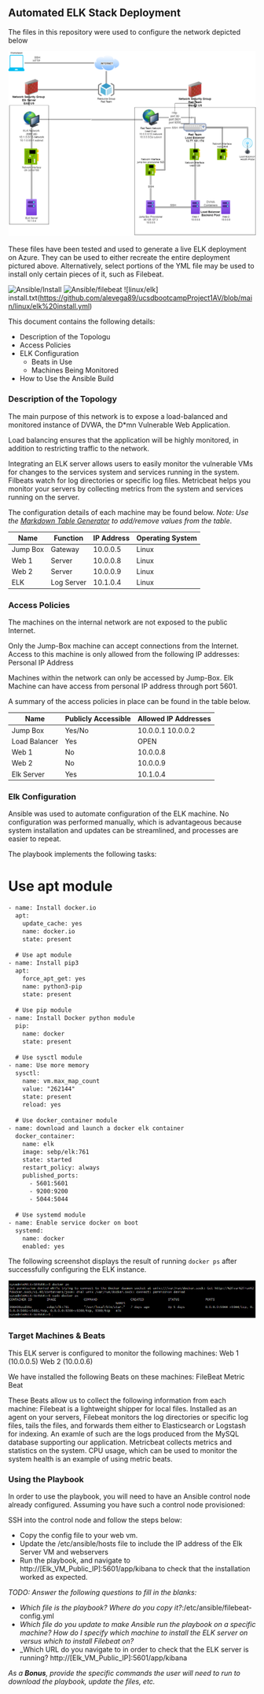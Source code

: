 ## Automated ELK Stack Deployment

The files in this repository were used to configure the network depicted below 

![This is my Diagram](https://github.com/alevega89/ucsdbootcampProject1AV/blob/main/Diagrams/Network_Map.png)


These files have been tested and used to generate a live ELK deployment on Azure. They can be used to either recreate the entire deployment pictured above. Alternatively, select portions of the YML file may be used to install only certain pieces of it, such as Filebeat.

  ![Ansible/Install](https://github.com/alevega89/ucsdbootcampProject1AV/blob/main/Ansible/Install%20metric%20beat.yml)
  ![Ansible/filebeat](https://github.com/alevega89/ucsdbootcampProject1AV/blob/main/Ansible/filebeat%20install.yml)
  ![linux/elk] install.txt(https://github.com/alevega89/ucsdbootcampProject1AV/blob/main/linux/elk%20install.yml)
  
This document contains the following details:
- Description of the Topologu
- Access Policies
- ELK Configuration
  - Beats in Use
  - Machines Being Monitored
- How to Use the Ansible Build


### Description of the Topology

The main purpose of this network is to expose a load-balanced and monitored instance of DVWA, the D*mn Vulnerable Web Application.

Load balancing ensures that the application will be highly monitored, in addition to restricting traffic to the network.


Integrating an ELK server allows users to easily monitor the vulnerable VMs for changes to the services system and services running in the system.
	Filbeats watch for log directories or specific log files.
	Metricbeat helps you monitor your servers by collecting metrics from the system and services running on the server.

The configuration details of each machine may be found below.
_Note: Use the [Markdown Table Generator](http://www.tablesgenerator.com/markdown_tables) to add/remove values from the table_.

| Name     | Function  | IP Address | Operating System |
|----------|-----------|------------|------------------|
| Jump Box | Gateway   | 10.0.0.5   | Linux            |
| Web 1    | Server    | 10.0.0.8   | Linux            |
| Web 2    | Server    | 10.0.0.9   | Linux            |
| ELK      | Log Server| 10.1.0.4   | Linux            |

### Access Policies

The machines on the internal network are not exposed to the public Internet. 

Only the Jump-Box machine can accept connections from the Internet. Access to this machine is only allowed from the following IP addresses:
Personal IP Address

Machines within the network can only be accessed by Jump-Box.
Elk Machine can have access from personal IP address through port 5601.

A summary of the access policies in place can be found in the table below.

| Name          | Publicly Accessible | Allowed IP Addresses |
|---------------|---------------------|----------------------|
| Jump Box      | Yes/No              | 10.0.0.1 10.0.0.2    |
| Load Balancer | Yes                 | OPEN                 |
| Web 1         | No                  | 10.0.0.8             |
| Web 2         | No                  | 10.0.0.9             |
| Elk Server    | Yes                 | 10.1.0.4             |

### Elk Configuration

Ansible was used to automate configuration of the ELK machine. No configuration was performed manually, which is advantageous because system installation and updates can be streamlined, and processes are easier to repeat.

The playbook implements the following tasks:
  
# Use apt module
    - name: Install docker.io
      apt:
        update_cache: yes
        name: docker.io
        state: present

      # Use apt module
    - name: Install pip3
      apt:
        force_apt_get: yes
        name: python3-pip
        state: present

      # Use pip module
    - name: Install Docker python module
      pip:
        name: docker
        state: present

      # Use sysctl module
    - name: Use more memory
      sysctl:
        name: vm.max_map_count
        value: "262144"
        state: present
        reload: yes

      # Use docker_container module
    - name: download and launch a docker elk container
      docker_container:
        name: elk
        image: sebp/elk:761
        state: started
        restart_policy: always
        published_ports:
          - 5601:5601
          - 9200:9200
          - 5044:5044

      # Use systemd module
    - name: Enable service docker on boot
      systemd:
        name: docker
        enabled: yes
		

The following screenshot displays the result of running `docker ps` after successfully configuring the ELK instance.

![This is my screenshot of elk server](https://github.com/alevega89/ucsdbootcampProject1AV/blob/main/Ansible/elk_server_screenshot.png)

### Target Machines & Beats
This ELK server is configured to monitor the following machines:
Web 1 (10.0.0.5)
Web 2 (10.0.0.6)

We have installed the following Beats on these machines:
FileBeat
Metric Beat

These Beats allow us to collect the following information from each machine:
Filebeat is a lightweight shipper for local files. Installed as an agent on your servers, Filebeat monitors the log directories or specific log files, tails the files, and forwards them either to Elasticsearch or Logstash for indexing. An examle of such are the logs produced from the MySQL database supporting our application.
Metricbeat collects metrics and statistics on the system. CPU usage, which can be used to monitor the system health is an example of using metric beats. 
### Using the Playbook
In order to use the playbook, you will need to have an Ansible control node already configured. Assuming you have such a control node provisioned: 

SSH into the control node and follow the steps below:
- Copy the config file to your web vm. 
- Update the /etc/ansible/hosts file to include the IP address of the Elk Server VM and webservers
- Run the playbook, and navigate to http://[Elk_VM_Public_IP]:5601/app/kibana to check that the installation worked as expected.

_TODO: Answer the following questions to fill in the blanks:_
- _Which file is the playbook? Where do you copy it?_:/etc/ansible/filebeat-config.yml
- _Which file do you update to make Ansible run the playbook on a specific machine? How do I specify which machine to install the ELK server on versus which to install Filebeat on?_
- _Which URL do you navigate to in order to check that the ELK server is running?
http://[Elk_VM_Public_IP]:5601/app/kibana


_As a **Bonus**, provide the specific commands the user will need to run to download the playbook, update the files, etc._
